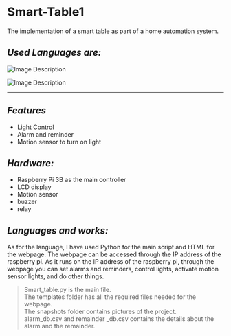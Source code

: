 # Smart-Table1
The implementation of a smart table as part of a home automation system.

## _Used Languages are:_

![Image Description](https://d1q6f0aelx0por.cloudfront.net/product-logos/library-python-logo.png)

![Image Description](https://upload.wikimedia.org/wikipedia/commons/thumb/6/61/HTML5_logo_and_wordmark.svg/180px-HTML5_logo_and_wordmark.svg.png)
___

## _Features_

- Light Control
- Alarm and reminder
- Motion sensor to turn on light

## _Hardware:_
- Raspberry Pi 3B as the main controller
- LCD display
- Motion sensor
- buzzer
- relay

## _Languages and works:_
As for the language, I have used Python for the main script and HTML for the webpage. The webpage can be accessed through the IP address of the raspberry pi. As it runs on the IP address of the raspberry pi, through the webpage you can set alarms and reminders, control lights, activate motion sensor lights, and do other things.

> Smart_table.py is the main file.<br>
> The templates folder has all the required files needed for the webpage.<br>
> The snapshots folder contains pictures of the project.<br>
> alarm_db.csv and remainder _db.csv contains the details about the alarm and the remainder.

